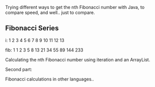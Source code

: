 Trying different ways to get the nth Fibonacci number with Java, to compare speed, and well.. just to compare.

Fibonacci Series
--

i:   1  2  3  4  5  6  7   8   9   10  11  12   13

fib: 1  1  2  3  5  8  13  21  34  55  89  144  233

Calculating the nth Fibonacci number using iteration and an ArrayList.


Second part:

Fibonacci calculations in other languages..
